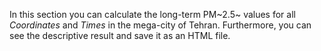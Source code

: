 In this section you can calculate the long-term PM~2.5~ values for all *Coordinates* and *Times* in the mega-city of Tehran. Furthermore, you can see the descriptive result and save it as an HTML file. 